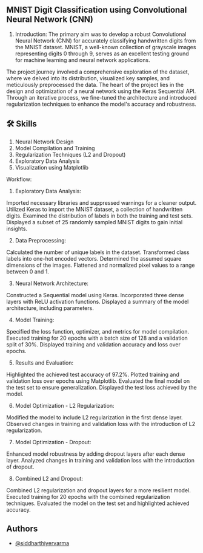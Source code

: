 ## MNIST Digit Classification using Convolutional Neural Network (CNN)

1. Introduction:
The primary aim was to develop a robust Convolutional Neural Network (CNN) for accurately classifying handwritten digits from the MNIST dataset. MNIST, a well-known collection of grayscale images representing digits 0 through 9, serves as an excellent testing ground for machine learning and neural network applications.

The project journey involved a comprehensive exploration of the dataset, where we delved into its distribution, visualized key samples, and meticulously preprocessed the data. The heart of the project lies in the design and optimization of a neural network using the Keras Sequential API. Through an iterative process, we fine-tuned the architecture and introduced regularization techniques to enhance the model's accuracy and robustness.
## 🛠 Skills
1. Neural Network Design
2. Model Compilation and Training
3. Regularization Techniques (L2 and Dropout)
4. Exploratory Data Analysis
5. Visualization using Matplotlib


Workflow:
1. Exploratory Data Analysis:

Imported necessary libraries and suppressed warnings for a cleaner output.
Utilized Keras to import the MNIST dataset, a collection of handwritten digits.
Examined the distribution of labels in both the training and test sets.
Displayed a subset of 25 randomly sampled MNIST digits to gain initial insights.

2. Data Preprocessing:

Calculated the number of unique labels in the dataset.
Transformed class labels into one-hot encoded vectors.
Determined the assumed square dimensions of the images.
Flattened and normalized pixel values to a range between 0 and 1.

3. Neural Network Architecture:

Constructed a Sequential model using Keras.
Incorporated three dense layers with ReLU activation functions.
Displayed a summary of the model architecture, including parameters.

4. Model Training:

Specified the loss function, optimizer, and metrics for model compilation.
Executed training for 20 epochs with a batch size of 128 and a validation split of 30%.
Displayed training and validation accuracy and loss over epochs.

5. Results and Evaluation:

Highlighted the achieved test accuracy of 97.2%.
Plotted training and validation loss over epochs using Matplotlib.
Evaluated the final model on the test set to ensure generalization.
Displayed the test loss achieved by the model.

6. Model Optimization - L2 Regularization:

Modified the model to include L2 regularization in the first dense layer.
Observed changes in training and validation loss with the introduction of L2 regularization.

7. Model Optimization - Dropout:

Enhanced model robustness by adding dropout layers after each dense layer.
Analyzed changes in training and validation loss with the introduction of dropout.

8. Combined L2 and Dropout:

Combined L2 regularization and dropout layers for a more resilient model.
Executed training for 20 epochs with the combined regularization techniques.
Evaluated the model on the test set and highlighted achieved accuracy.

## Authors

- [@siddharthiyervarma](https://github.com/siddharthiyervarma)

